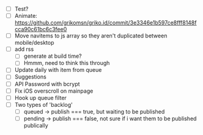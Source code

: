 - [ ] Test?
- [ ] Animate: https://github.com/grikomsn/griko.id/commit/3e3346e1b597ce8fff8148fcca90c61bc6c3fee0
- [ ] Move navitems to js array so they aren't duplicated between mobile/desktop
- [ ] add rss
  - [ ] generate at build time?
  - [ ] Hmmm, need to think this through
- [ ] Update daily with item from queue
- [ ] Suggestions
- [ ] API Password with bcrypt
- [ ] Fix iOS overscroll on mainpage
- [ ] Hook up queue filter
- [ ] Two types of 'backlog'
  - [ ] queued -> publish === true, but waiting to be published
  - [ ] pending -> publish === false, not sure if i want them to be published publically
